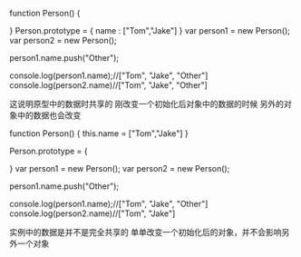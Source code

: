function Person() {
    
}
Person.prototype = {
    name : ["Tom","Jake"]
}
var person1 = new Person();
var person2 = new Person();

person1.name.push("Other");

console.log(person1.name);//["Tom", "Jake", "Other"]
console.log(person2.name)//["Tom", "Jake", "Other"]

这说明原型中的数据时共享的 刚改变一个初始化后对象中的数据的时候 另外的对象中的数据也会改变

function Person() {
    this.name = ["Tom","Jake"]
}

Person.prototype = {
   
}
var person1 = new Person();
var person2 = new Person();

person1.name.push("Other");

console.log(person1.name);//["Tom", "Jake", "Other"]
console.log(person2.name)//["Tom", "Jake"]

实例中的数据是并不是完全共享的 单单改变一个初始化后的对象，并不会影响另外一个对象

